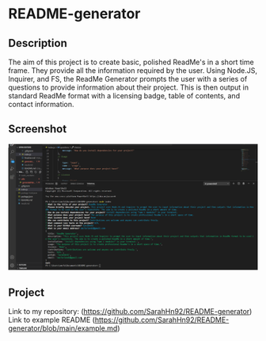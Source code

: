 # README-generator

## Description
The aim of this project is to create basic, polished ReadMe's in a short time frame. They provide all the information required by the user. Using Node.JS, Inquirer, and FS, the ReadMe Generator prompts the user with a series of questions to provide information about their project. This is then output in standard ReadMe format with a licensing badge, table of contents, and contact information.

## Screenshot
![Project Screenshot](./utils/ScreenShot.png)

## Project
Link to my repository: (https://github.com/SarahHn92/README-generator)
Link to example README (https://github.com/SarahHn92/README-generator/blob/main/example.md)